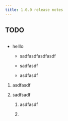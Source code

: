 ```yaml
---
title: 1.0.0 release notes
---
```


## TODO

```
```

- helllo

  - sadfasdfasdfasdf

  - sadfasdf

  - asdfasdf

1. asdfasdf

2. sadfsadf

   1. asdfasdf

   2.
